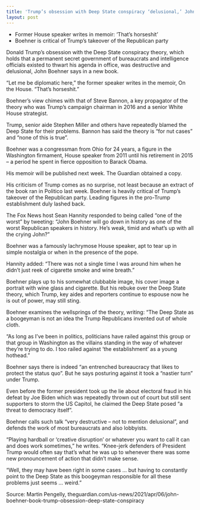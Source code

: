 ```yaml
---
title: 'Trump’s obsession with Deep State conspiracy ‘delusional,’ John Boehner says'
layout: post
---
```


- Former House speaker writes in memoir: ‘That’s horseshit’
- Boehner is critical of Trump’s takeover of the Republican party

Donald Trump’s obsession with the Deep State conspiracy theory, which holds that a permanent secret government of bureaucrats and intelligence officials existed to thwart his agenda in office, was destructive and delusional, John Boehner says in a new book.

“Let me be diplomatic here,” the former speaker writes in the memoir, On the House. “That’s horseshit.”

Boehner’s view chimes with that of Steve Bannon, a key propagator of the theory who was Trump’s campaign chairman in 2016 and a senior White House strategist.

Trump, senior aide Stephen Miller and others have repeatedly blamed the Deep State for their problems. Bannon has said the theory is “for nut cases” and “none of this is true”.

Boehner was a congressman from Ohio for 24 years, a figure in the Washington firmament, House speaker from 2011 until his retirement in 2015 – a period he spent in fierce opposition to Barack Obama.

His memoir will be published next week. The Guardian obtained a copy.

His criticism of Trump comes as no surprise, not least because an extract of the book ran in Politico last week. Boehner is heavily critical of Trump’s takeover of the Republican party. Leading figures in the pro-Trump establishment duly lashed back.

The Fox News host Sean Hannity responded to being called “one of the worst” by tweeting: “John Boehner will go down in history as one of the worst Republican speakers in history. He’s weak, timid and what’s up with all the crying John?”

Boehner was a famously lachrymose House speaker, apt to tear up in simple nostalgia or when in the presence of the pope.

Hannity added: “There was not a single time I was around him when he didn’t just reek of cigarette smoke and wine breath.”

Boehner plays up to his somewhat clubbable image, his cover image a portrait with wine glass and cigarette. But his rebuke over the Deep State theory, which Trump, key aides and reporters continue to espouse now he is out of power, may still sting.

Boehner examines the wellsprings of the theory, writing: “The Deep State as a boogeyman is not an idea the Trump Republicans invented out of whole cloth.

“As long as I’ve been in politics, politicians have railed against this group or that group in Washington as the villains standing in the way of whatever they’re trying to do. I too railed against ‘the establishment’ as a young hothead.”

Boehner says there is indeed “an entrenched bureaucracy that likes to protect the status quo”. But he says posturing against it took a “nastier turn” under Trump.

Even before the former president took up the lie about electoral fraud in his defeat by Joe Biden which was repeatedly thrown out of court but still sent supporters to storm the US Capitol, he claimed the Deep State posed “a threat to democracy itself”.

Boehner calls such talk “very destructive – not to mention delusional”, and defends the work of most bureaucrats and also lobbyists.

“Playing hardball or ‘creative disruption’ or whatever you want to call it can and does work sometimes,” he writes. “Knee-jerk defenders of President Trump would often say that’s what he was up to whenever there was some new pronouncement of action that didn’t make sense.

“Well, they may have been right in some cases … but having to constantly point to the Deep State as this boogeyman responsible for all these problems just seems … weird.”

Source: Martin Pengelly, theguardian.com/us-news/2021/apr/06/john-boehner-book-trump-obsession-deep-state-conspiracy